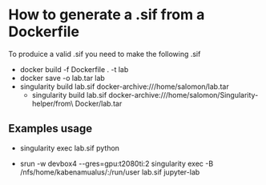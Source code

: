 # How to generate a .sif from a Dockerfile
To produice a valid .sif you need to make the following .sif

- docker build -f Dockerfile . -t lab
- docker save -o lab.tar lab
- singularity build lab.sif docker-archive:///home/salomon/lab.tar
    - singularity build lab.sif docker-archive:///home/salomon/Singularity-helper/from\ Docker/lab.tar 

## Examples usage
- singularity exec lab.sif python

- srun -w devbox4 --gres=gpu:t2080ti:2 singularity exec -B /nfs/home/kabenamualus/:/run/user lab.sif jupyter-lab